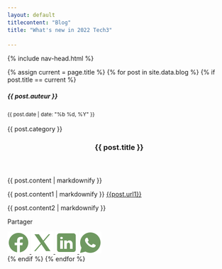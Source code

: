```yaml
---
layout: default
titlecontent: "Blog"
title: "What's new in 2022 Tech3"

---
```


{% include nav-head.html %}

<section class="detail_blog">
{% assign current = page.title %}
{% for post in site.data.blog %}
  {% if post.title == current %}
    <article class="post">
      <div class="absolute-bg row" style="background-image: url('{{ post.image }}');">
        <!-- Contenu de l'image -->
      </div>
      <div class="post__container">
      <div class="card__footer">
      <div class="user">
        <div class="user__info">
          <h5>{{ post.auteur }}</h5>
          <small>{{ post.date | date: "%b %d, %Y" }}</small>
        </div>
        <img src="{{post.img}}" alt="" class="user__image">
      </div>
    </div>
        <span class="post__category">{{ post.category }}</span>
        <div class="post__content">
          <header>
            <h1 class="post__header">{{ post.title }}</h1>
          </header>
          <p class="post__text">{{ post.content | markdownify }}</p>
          <p class="post__text">{{ post.content1 | markdownify }} <a href="{{post.url1}}">{{post.url1}}</a> </p>
          <p class="post__text">{{ post.content2 | markdownify }}</p>
        </div>
        <div class="post__link">
          <div class="col">
            <div class="post-options column-style row">
              <!-- Icônes de partage -->
              <p>Partager</p>
              <div class="col-12">
                <a href="https://www.facebook.com/sharer/sharer.php?u={{ site.baseurl }}{{ post.url }}" target="_blank" class="share-icon">
                  <img src="/assets/images/icons/facebook.png" alt="Facebook">
                </a>
                <a href="https://twitter.com/intent/tweet?url={{ site.baseurl }}{{ post.url }}" target="_blank" class="share-icon">
                  <img src="/assets/images/icons/twintter.png" alt="Twitter">
                </a>
                <a href="https://www.linkedin.com/shareArticle?url={{ site.baseurl }}{{ post.url }}" target="_blank" class="share-icon">
                  <img src="/assets/images/icons/linkedin.png" alt="LinkedIn">
                </a>
                <a href="https://api.whatsapp.com/send?text={{ site.baseurl }}{{ post.url }}" target="_blank" class="share-icon">
                  <img src="/assets/images/icons/whatsapp.png" alt="WhatsApp">
                </a>
                <!-- Ajoutez d'autres icônes au besoin -->
              </div>
            </div>
          </div>
        </div>
      </div>
    </article>
  {% endif %}
{% endfor %}
</section>